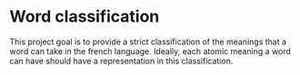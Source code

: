 # Word classification

This project goal is to provide a strict classification of the meanings that a word can take in the french language.
Ideally, each atomic meaning a word can have should have a representation in this classification.

